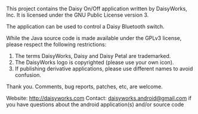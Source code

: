 This project contains the Daisy On/Off application written by DaisyWorks, Inc. It is licensed under the GNU Public License version 3.

The application can be used to control a Daisy Bluetooth switch.

While the Java source code is made available under the GPLv3 license, please respect the following restrictions:

1. The terms DaisyWorks, Daisy and Daisy Petal are trademarked.
2. The DaisyWorks logo is copyrighted (please use your own icon).
3. If publishing derivative applications, please use different names to avoid confusion.

Thank you. Comments, bug reports, patches, etc, are welcome.

Website: http://daisyworks.com
Contact: daisyworks.android@gmail.com if you have questions about the android application(s) and/or source code   
